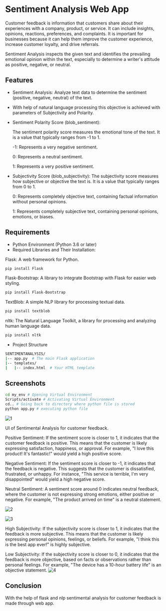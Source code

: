 
# Sentiment Analysis Web App

Customer feedback is information that customers share about their experiences with a company, product, or service. It can include insights, opinions, reactions, preferences, and complaints. It is important for businesses because it can help them improve the customer experience, increase customer loyalty, and drive referrals.

Sentiment Analysis inspects the given text and identifies the prevailing emotional opinion within the text, especially to determine a writer's attitude as positive, negative, or neutral.

## Features

* Sentiment Analysis: Analyze text data to determine the sentiment (positive, negative, neutral) of the text.

* With help of natural language processing this objective is achieved with parameters of Subjectivity and Polarity.

* Sentiment Polarity Score (blob_sentiment):
    
    The sentiment polarity score measures the emotional tone of the text. It is a value that typically ranges from -1 to 1.

    -1: Represents a very negative sentiment.

    0: Represents a neutral sentiment.

    1: Represents a very positive sentiment.

* Subjectivity Score (blob_subjectivity):
    The subjectivity score measures how subjective or objective the text is. It is a value that typically ranges from 0 to 1.

    0: Represents completely objective text, containing factual information without personal opinions.
    
    1: Represents completely subjective text, containing personal opinions, emotions, or biases.

## Requirements

* Python Environment (Python 3.6 or later)
* Required Libraries and Their Installation:

Flask: A web framework for Python.
```bash
pip install Flask
```
Flask-Bootstrap: A library to integrate Bootstrap with Flask for easier web styling.
```bash
pip install Flask-Bootstrap
```
TextBlob: A simple NLP library for processing textual data.
```bash
pip install textblob
```
nltk: The Natural Language Toolkit, a library for processing and analyzing human language data.
```bash
pip install nltk
```

* Project Structure

```bash
SENTIMENTANALYSIS/
|-- app.py  # The main Flask application
|-- templates/
|   |-- index.html  # Your HTML template
```

## Screenshots

```bash
cd my_env # Opening Virtual Environment
Scripts/activate # Activating Virtual Environment
cd.. # Going back to directory where python file is stored
python app.py # executing python file
```
![1](https://github.com/user-attachments/assets/ae53911b-6b72-4570-a2a5-b00afc9b6006)



UI of Sentimental Analysis for customer feedback.

Positive Sentiment: If the sentiment score is closer to 1, it indicates that the customer feedback is positive. This means that the customer is likely expressing satisfaction, happiness, or approval. For example, "I love this product! It's fantastic!" would yield a high positive score.

Negative Sentiment: If the sentiment score is closer to -1, it indicates that the feedback is negative. This suggests that the customer is dissatisfied, frustrated, or unhappy. For instance, "This service is terrible, I'm very disappointed" would yield a high negative score.

Neutral Sentiment: A sentiment score around 0 indicates neutral feedback, where the customer is not expressing strong emotions, either positive or negative. For example, "The product arrived on time" is a neutral statement. 

![2](https://github.com/user-attachments/assets/7be5a6e4-a614-43ad-879f-4365436ab129)

![3](https://github.com/user-attachments/assets/a36803f5-b1fa-4c22-99de-143035a0627e)


High Subjectivity: If the subjectivity score is closer to 1, it indicates that the feedback is more subjective. This means that the customer is likely expressing personal opinions, feelings, or beliefs. For example, "I think this is the best app ever!" is highly subjective.

Low Subjectivity: If the subjectivity score is closer to 0, it indicates that the feedback is more objective, based on facts or observations rather than personal feelings. For example, "The device has a 10-hour battery life" is an objective statement.
![4](https://github.com/user-attachments/assets/d3a6e9fa-c52a-4e37-bdb8-13e7f8f19cc9)



## Conclusion

With the help of flask and nlp sentimental analysis for customer feedback is made through web app.
